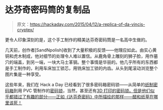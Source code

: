 # 达芬奇密码筒的复制品

> 原文：<https://hackaday.com/2015/04/12/a-replica-of-da-vincis-cryptex/>

更令人印象深刻的是，这个手工制作的精美达芬奇密码筒是一名高中生做的。

几天前，创作者[SandNpolish]收到了大量积极的反馈——他理应如此。由实心黄铜和虎木制成，他对细节的处理令人难以置信。从鹿角骨上雕刻的狮子脸，用作墓穴的端盖，到另一端，一块大马士革钢。整个事情是华丽的。他几乎所有的东西都是手工制作的，利用车床加工锁芯，用铣床加工锁的内齿。从头到尾滚动浏览整个图片集是一种享受。

这些年来，我们在 Hack a Day 已经看到了很多密码箱密码锁——从简单的[纸制密码箱](http://hackaday.com/2015/03/08/combination-lock-made-out-of-paper/)到用 PVC 管制作的[密码锁](http://hackaday.com/2014/02/01/pvc-cryptex-keeps-your-stuff-safe/)，当然，甚至还有[3D 打印的密码锁。但是他们似乎都错过了有趣的部分——正如《达芬奇密码》中所描绘的那样——醋和纸草在哪里该死！](http://hackaday.com/2014/04/15/a-3d-printed-cryptex/)